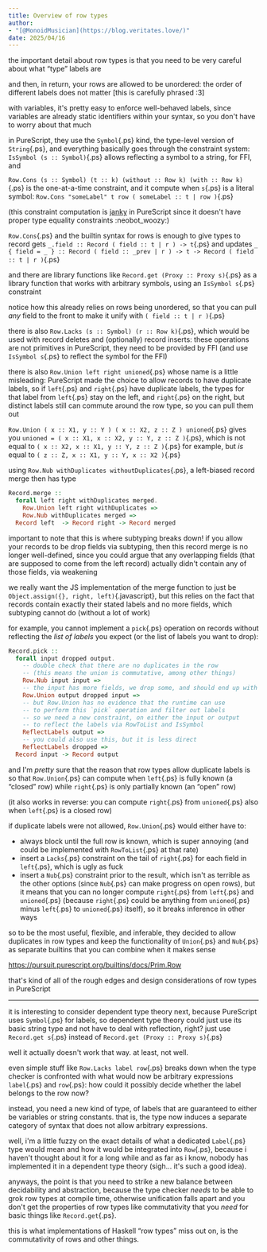 ```yaml
---
title: Overview of row types
author:
- "[@MonoidMusician](https://blog.veritates.love/)"
date: 2025/04/16
---
```


the important detail about row types is that you need to be very careful about what “type” labels are

and then, in return, your rows are allowed to be unordered: the order of different labels does not matter [this is carefully phrased :3]

with variables, it's pretty easy to enforce well-behaved labels, since variables are already static identifiers within your syntax, so you don't have to worry about that much

in PureScript, they use the `Symbol`{.ps} kind, the type-level version of `String`{.ps}, and everything basically goes through the constraint system: `IsSymbol (s :: Symbol)`{.ps} allows reflecting a symbol to a string, for FFI, and

`Row.Cons (s :: Symbol) (t :: k) (without :: Row k) (with :: Row k)`{.ps} is the one-at-a-time constraint, and it compute when `s`{.ps} is a literal symbol: `Row.Cons "someLabel" t row ( someLabel :: t | row )`{.ps}

(this constraint computation is [janky](https://github.com/purescript/purescript/issues/3243) in PureScript since it doesn't have proper type equality constraints :neobot_woozy:)

`Row.Cons`{.ps} and the builtin syntax for rows is enough to give types to record gets `_.field :: Record ( field :: t | r ) -> t`{.ps} and updates `_ { field = _ } :: Record ( field :: _prev | r ) -> t -> Record ( field :: t | r )`{.ps}

and there are library functions like `Record.get (Proxy :: Proxy s)`{.ps} as a library function that works with arbitrary symbols, using an `IsSymbol s`{.ps} constraint

notice how this already relies on rows being unordered, so that you can pull *any* field to the front to make it unify with `( field :: t | r )`{.ps}

there is also `Row.Lacks (s :: Symbol) (r :: Row k)`{.ps}, which would be used with record deletes and (optionally) record inserts: these operations are not primitives in PureScript, they need to be provided by FFI (and use `IsSymbol s`{.ps} to reflect the symbol for the FFI)

there is also `Row.Union left right unioned`{.ps} whose name is a little misleading: PureScript made the choice to allow records to have duplicate labels, so if `left`{.ps} and `right`{.ps} have duplicate labels, the types for that label from `left`{.ps} stay on the left, and `right`{.ps} on the right, but distinct labels still can commute around the row type, so you can pull them out

`Row.Union ( x :: X1, y :: Y ) ( x :: X2, z :: Z ) unioned`{.ps} gives you `unioned = ( x :: X1, x :: X2, y :: Y, z :: Z )`{.ps}, which is not equal to `( x :: X2, x :: X1, y :: Y, z :: Z )`{.ps} for example, but *is* equal to `( z :: Z, x :: X1, y :: Y, x :: X2 )`{.ps}

using `Row.Nub withDuplicates withoutDuplicates`{.ps}, a left-biased record merge then has type

```purescript
Record.merge ::
  forall left right withDuplicates merged.
    Row.Union left right withDuplicates =>
    Row.Nub withDuplicates merged =>
  Record left  -> Record right -> Record merged
```

important to note that this is where subtyping breaks down! if you allow your records to be drop fields via subtyping, then this record merge is no longer well-defined, since you could argue that any overlapping fields (that are supposed to come from the left record) actually didn't contain any of those fields, via weakening

we really want the JS implementation of the merge function to just be `Object.assign({}, right, left)`{.javascript}, but this relies on the fact that records contain exactly their stated labels and no more fields, which subtyping cannot do (without a lot of work)

for example, you cannot implement a `pick`{.ps} operation on records without reflecting the *list of labels* you expect (or the list of labels you want to drop):

```purescript
Record.pick ::
  forall input dropped output.
    -- double check that there are no duplicates in the row
    -- (this means the union is commutative, among other things)
    Row.Nub input input =>
    -- the input has more fields, we drop some, and should end up with the output row
    Row.Union output dropped input =>
    -- but Row.Union has no evidence that the runtime can use
    -- to perform this `pick` operation and filter out labels
    -- so we need a new constraint, on either the input or output
    -- to reflect the labels via RowToList and IsSymbol
    ReflectLabels output =>
    -- you could also use this, but it is less direct
    ReflectLabels dropped =>
  Record input -> Record output
```

and I'm *pretty* sure that the reason that row types allow duplicate labels is so that `Row.Union`{.ps} can compute when `left`{.ps} is fully known (a “closed” row) while `right`{.ps} is only partially known (an “open” row)

(it also works in reverse: you can compute `right`{.ps} from `unioned`{.ps} also when `left`{.ps} is a closed row)

if duplicate labels were not allowed, `Row.Union`{.ps} would either have to:
- always block until the full row is known, which is super annoying (and could be implemented with `RowToList`{.ps} at that rate)
- insert a `Lacks`{.ps} constraint on the tail of `right`{.ps} for each field in `left`{.ps}, which is ugly as fuck
- insert a `Nub`{.ps} constraint prior to the result, which isn't as terrible as the other options (since `Nub`{.ps} can make progress on open rows), but it means that you can no longer compute `right`{.ps} from `left`{.ps} and `unioned`{.ps} (because `right`{.ps} could be anything from `unioned`{.ps} minus `left`{.ps} to `unioned`{.ps} itself), so it breaks inference in other ways

so to be the most useful, flexible, and inferable, they decided to allow duplicates in row types and keep the functionality of `Union`{.ps} and `Nub`{.ps} as separate builtins that you can combine when it makes sense

https://pursuit.purescript.org/builtins/docs/Prim.Row

that's kind of all of the rough edges and design considerations of row types in PureScript

---

it is interesting to consider dependent type theory next, because PureScript uses `Symbol`{.ps} for labels, so dependent type theory could just use its basic string type and not have to deal with reflection, right? just use `Record.get s`{.ps} instead of `Record.get (Proxy :: Proxy s)`{.ps}

well it actually doesn't work that way. at least, not well.

even simple stuff like `Row.Lacks label row`{.ps} breaks down when the type checker is confronted with what would now be arbitrary expressions `label`{.ps} and `row`{.ps}: how could it possibly decide whether the label belongs to the row now?

instead, you need a new kind of type, of labels that are guaranteed to either be variables or string constants. that is, the type now induces a separate category of syntax that does not allow arbitrary expressions.

well, i'm a little fuzzy on the exact details of what a dedicated `Label`{.ps} type would mean and how it would be integrated into `Row`{.ps}, because i haven't thought about it for a long while and as far as i know, nobody has implemented it in a dependent type theory (sigh… it's such a good idea).

anyways, the point is that you need to strike a new balance between decidability and abstraction, because the type checker *needs* to be able to grok row types at compile time, otherwise unification falls apart and you don't get the properties of row types like commutativity that you *need* for basic things like `Record.get`{.ps}.

this is what implementations of Haskell “row types” miss out on, is the commutativity of rows and other things.
